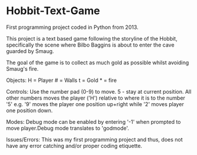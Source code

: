 # Hobbit-Text-Game
First programming project coded in Python from 2013.

This project is a text based game following the storyline of the Hobbit, specifically the scene where Bilbo Baggins is about to enter the cave guarded by Smaug.

The goal of the game is to collect as much gold as possible whilst avoiding Smaug's fire.

Objects:
	H = Player
	# = Walls
	t = Gold
	* = fire

Controls:
	Use the number pad (0-9) to move. 5 - stay at current position. All other numbers moves the player ('H') relative to where it is to the number '5' e.g. '9' moves the player one position up+right while '2' moves player one position down.

Modes:
	Debug mode can be enabled by entering '-1' when prompted to move player.Debug mode translates to 'godmode'.

Issues/Errors:
	This was my first programming project and thus, does not have any error catching and/or proper coding etiquette. 
